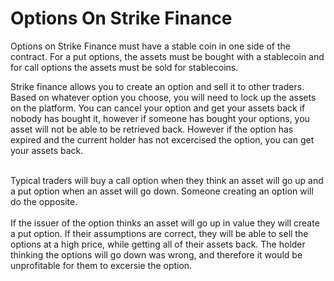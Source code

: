 # Options On Strike Finance

Options on Strike Finance must have a stable coin in one side of the contract. For a put options, the assets must be bought with a stablecoin and for call options the assets must be sold for stablecoins.



Strike finance allows you to create an option and sell it to other traders.\
Based on whatever option you choose, you will need to lock up the assets on the platform. You can cancel your option and get your assets back if nobody has bought it, however if someone has bought your options, you asset will not be able to be retrieved back. However if the option has expired and the current holder has not excercised the option, you can get your assets back.&#x20;

\
Typical traders will buy a call option when they think an asset will go up and a put option when an asset will go down. Someone creating an option will do the opposite. \
\
If the issuer of the option thinks an asset will go up in value they will create a put option. If their assumptions are correct, they will be able to sell the options at a high price, while getting all of their assets back. The holder thinking the options will go down was wrong, and therefore it would be unprofitable for them to excersie the option.

